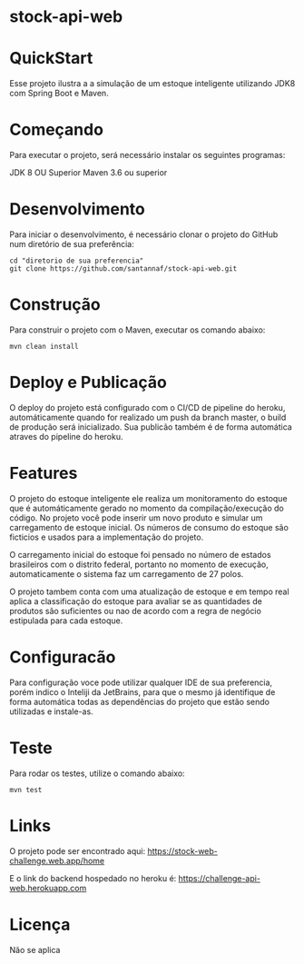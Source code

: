 # stock-api-web


# QuickStart
Esse projeto ilustra a a simulação de um estoque inteligente utilizando JDK8 com Spring Boot e Maven.


# Começando

Para executar o projeto, será necessário instalar os seguintes programas:

JDK 8 OU Superior
Maven 3.6 ou superior

# Desenvolvimento

Para iniciar o desenvolvimento, é necessário clonar o projeto do GitHub num diretório de sua preferência:

```shell
cd "diretorio de sua preferencia"
git clone https://github.com/santannaf/stock-api-web.git
```

# Construção

Para construir o projeto com o Maven, executar os comando abaixo:

```shell
mvn clean install
```

# Deploy e Publicação

O deploy do projeto está configurado com o CI/CD de pipeline do heroku, automáticamente quando for realizado um push da branch master, o build de produção será inicializado.
Sua publicão também é de forma automática atraves do pipeline do heroku.

# Features

O projeto do estoque inteligente ele realiza um monitoramento do estoque que é automáticamente gerado no momento da compilação/execução do código.
No projeto você pode inserir um novo produto e simular um carregamento de estoque inicial. Os números de consumo do estoque são ficticios e usados para a implementação do projeto. 

O carregamento inicial do estoque foi pensado no número de estados brasileiros com o distrito federal, portanto no momento de execução, automaticamente o sistema faz um carregamento de 27 polos.

O projeto tambem conta com uma atualização de estoque e em tempo real aplica a classificação do estoque para avaliar se as quantidades de produtos são suficientes ou nao de acordo com a regra de negócio estipulada para cada estoque.

# Configuracão

Para configuração voce pode utilizar qualquer IDE de sua preferencia, porém indico o Inteliji da JetBrains, para que o mesmo já identifique de forma automática todas as dependências do projeto que estão sendo utilizadas e instale-as.

# Teste

Para rodar os testes, utilize o comando abaixo:

```
mvn test
```

# Links

O projeto pode ser encontrado aqui:
https://stock-web-challenge.web.app/home

E o link do backend hospedado no heroku é:
https://challenge-api-web.herokuapp.com

# Licença

Não se aplica
